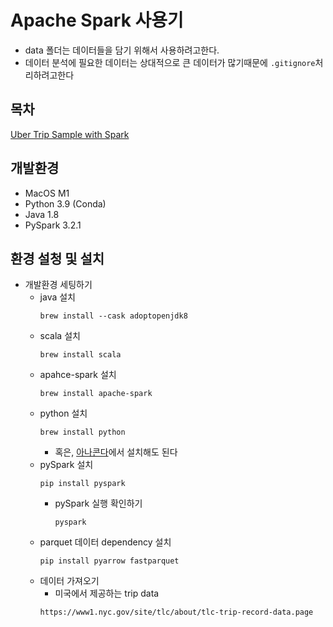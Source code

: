 # Apache Spark 사용기
- data 폴더는 데이터들을 담기 위해서 사용하려고한다.
- 데이터 분석에 필요한 데이터는 상대적으로 큰 데이터가 많기때문에 `.gitignore`처리하려고한다


## 목차
[Uber Trip Sample with Spark](./example/count_trip/)


## 개발환경
- MacOS M1
- Python 3.9 (Conda)
- Java 1.8
- PySpark 3.2.1

## 환경 설청 및 설치
- 개발환경 세팅하기
    - java 설치
        ```shell
        brew install --cask adoptopenjdk8
        ```
    - scala 설치
        ```shell
        brew install scala
        ```
    - apahce-spark 설치
        ```shell
        brew install apache-spark
        ```
    - python 설치
        ```shell
        brew install python
        ```
        - 혹은, [아나콘다](https://www.anaconda.com/products/distribution)에서 설치해도 된다
    - pySpark 설치
        ```shell
        pip install pyspark
        ```
        - pySpark 실행 확인하기
            ```shell
            pyspark
            ```
    - parquet 데이터 dependency 설치
        ```shell
        pip install pyarrow fastparquet
        ```
    - 데이터 가져오기
        - 미국에서 제공하는 trip data
        ```
        https://www1.nyc.gov/site/tlc/about/tlc-trip-record-data.page
        ```

